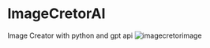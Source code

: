 # ImageCretorAI
Image Creator with python and gpt api
![imagecretorimage](https://github.com/EmirSimsek52/ImageCretorAI/assets/104012238/25993b9d-2d4b-4433-8373-8facc2ccf31d)

